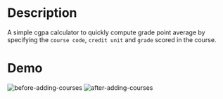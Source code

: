 # Description

A simple cgpa calculator to quickly compute grade point average by specifying the `course code`, `credit unit` and `grade` scored in the course.

# Demo

![before-adding-courses](https://github.com/codewitgabi/CGPA-calculator/demo_imgs/img1.png)
![after-adding-courses](https://github.com/codewitgabi/CGPA-calculator/demo_imgs/img2.png)


